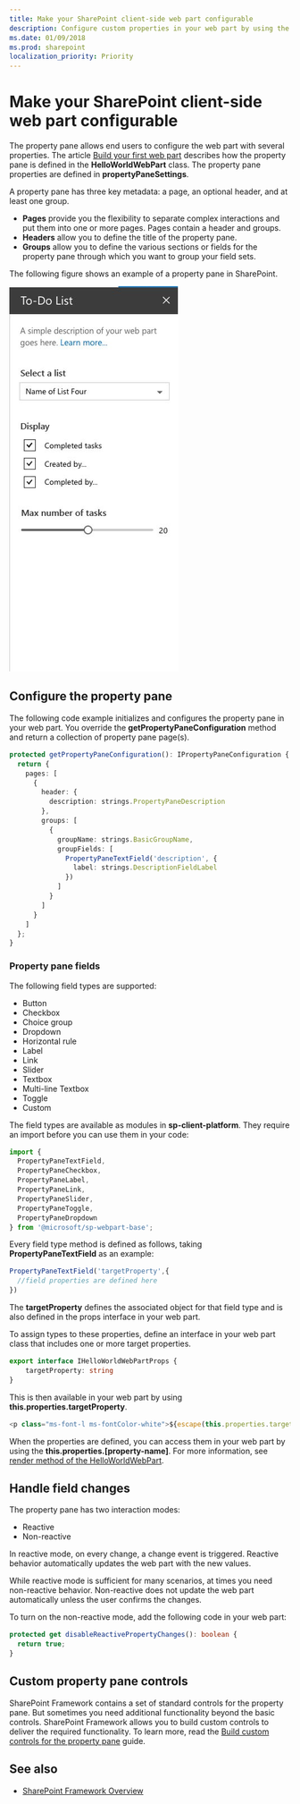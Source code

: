 ```yaml
---
title: Make your SharePoint client-side web part configurable
description: Configure custom properties in your web part by using the property pane.
ms.date: 01/09/2018
ms.prod: sharepoint
localization_priority: Priority
---
```



# Make your SharePoint client-side web part configurable

The property pane allows end users to configure the web part with several properties. The article [Build your first web part](../get-started/build-a-hello-world-web-part.md) describes how the property pane is defined in the **HelloWorldWebPart** class. The property pane properties are defined in **propertyPaneSettings**.

A property pane has three key metadata: a page, an optional header, and at least one group. 

- **Pages** provide you the flexibility to separate complex interactions and put them into one or more pages. Pages contain a header and groups.
- **Headers** allow you to define the title of the property pane. 
- **Groups** allow you to define the various sections or fields for the property pane through which you want to group your field sets.  

The following figure shows an example of a property pane in SharePoint.

![Property pane example](../../../images/property-pane-example.png)

## Configure the property pane

The following code example initializes and configures the property pane in your web part. You override the **getPropertyPaneConfiguration** method and return a collection of property pane page(s).

```typescript
protected getPropertyPaneConfiguration(): IPropertyPaneConfiguration {
  return {
    pages: [
      {
        header: {
          description: strings.PropertyPaneDescription
        },
        groups: [
          {
            groupName: strings.BasicGroupName,
            groupFields: [
              PropertyPaneTextField('description', {
                label: strings.DescriptionFieldLabel
              })
            ]
          }
        ]
      }
    ]
  };
}
```

### Property pane fields

The following field types are supported:

* Button
* Checkbox
* Choice group
* Dropdown
* Horizontal rule
* Label
* Link
* Slider
* Textbox
* Multi-line Textbox
* Toggle
* Custom

The field types are available as modules in **sp-client-platform**. They require an import before you can use them in your code:

```typescript
import {
  PropertyPaneTextField,
  PropertyPaneCheckbox,
  PropertyPaneLabel,
  PropertyPaneLink,
  PropertyPaneSlider,
  PropertyPaneToggle,
  PropertyPaneDropdown
} from '@microsoft/sp-webpart-base';
```

Every field type method is defined as follows, taking **PropertyPaneTextField** as an example:

```typescript
PropertyPaneTextField('targetProperty',{
  //field properties are defined here
})
```

The **targetProperty** defines the associated object for that field type and is also defined in the props interface in your web part.

To assign types to these properties, define an interface in your web part class that includes one or more target properties.

```typescript
export interface IHelloWorldWebPartProps {
    targetProperty: string
}
```

This is then available in your web part by using **this.properties.targetProperty**.

```typescript
<p class="ms-font-l ms-fontColor-white">${escape(this.properties.targetProperty)}</p>
```

When the properties are defined, you can access them in your web part by using the **this.properties.[property-name]**. For more information, see [render method of the HelloWorldWebPart](../get-started/build-a-hello-world-web-part.md#web-part-render-method).

## Handle field changes

The property pane has two interaction modes:

* Reactive
* Non-reactive

In reactive mode, on every change, a change event is triggered. Reactive behavior automatically updates the web part with the new values.

While reactive mode is sufficient for many scenarios, at times you need non-reactive behavior. Non-reactive does not update the web part automatically unless the user confirms the changes. 

To turn on the non-reactive mode, add the following code in your web part:

```typescript 
protected get disableReactivePropertyChanges(): boolean { 
  return true; 
}
```

## Custom property pane controls

SharePoint Framework contains a set of standard controls for the property pane. But sometimes you need additional functionality beyond the basic controls. SharePoint Framework allows you to build custom controls to deliver the required functionality. To learn more, read the [Build custom controls for the property pane](../guidance/build-custom-property-pane-controls.md) guide.

## See also

- [SharePoint Framework Overview](../../sharepoint-framework-overview.md)
